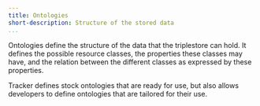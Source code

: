 ```yaml
---
title: Ontologies
short-description: Structure of the stored data
...
```


Ontologies define the structure of the data that the triplestore
can hold. It defines the possible resource classes,
the properties these classes may have, and the relation between
the different classes as expressed by these properties.

Tracker defines stock ontologies that are ready for use, but
also allows developers to define ontologies that are tailored
for their use.

